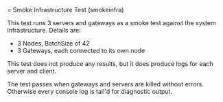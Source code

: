 = Smoke Infrastructure Test (smokeinfra)

This test runs 3 servers and gateways as a smoke test against the
system infrastructure. Details are:

* 3 Nodes, BatchSize of 42
* 3 Gateways, each connected to its own node

This test does not produce any results, but it does produce logs for each
server and client.

The test passes when gateways and servers are killed without errors. Otherwise
every console log is tail'd for diagnostic output.
